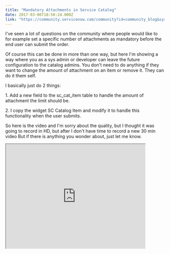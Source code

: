 ```yaml
---
title: "Mandatory Attachments in Service Catalog"
date: 2017-03-06T18:50:24.000Z
link: "https://community.servicenow.com/community?id=community_blog&sys_id=2fdd6ae9dbd0dbc01dcaf3231f96199e"
---
```

<p>I've seen a lot of questions on the community where people would like to for example set a specific number of attachments as mandatory before the end user can submit the order.</p><p></p><p>Of course this can be done in more than one way, but here I'm showing a way where you as a sys admin or developer can leave the future configuration to the catalog admins. You don't need to do anything if they want to change the amount of attachment on an item or remove it. They can do it them self.</p><p></p><p>I basically just do 2 things:</p><p></p><p>1. Add a new field to the sc_cat_item table to handle the amount of attachment the limit should be.</p><p>2. I copy the widget SC Catalog Item and modify it to handle this functionality when the user submits.</p><p></p><p>So here is the video and I'm sorry about the quality, but I thought it was going to record in HD, but after I don't have time to record a new 30 min video <span __jive_emoticon_name="sad" __jive_macro_name="emoticon" class="jive_emote jive_macro" data-renderedposition="218_957.953125_16_16" src="/8.0.4.21bdc7e/images/emoticons/sad.png"></span> But if there is anything you wonder about, just let me know.</p><p></p><p><iframe src="https://youtube.com/embed/RRQUpYrlFnE" width="440" height="330"/></p><p></p><p>Take care,</p><p></p><p>//Göran</p><p></p><p><img  alt="sn-community-mvp.png" class="image-2 jive-image" src="d015f375db9cdfc0b322f4621f9619e4.iix" style="width: auto; height: auto;"/><img  alt="Symfoni Logo Color Box.jpg" class="image-1 jive-image" height="55" src="41261c42db145344e9737a9e0f96195b.iix" style="width: 189px; height: 55.2462px;" width="189"/></p>